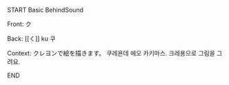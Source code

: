 START
Basic BehindSound

Front:
ク


Back:
[[く]] ku 쿠


Context:
クレヨンで絵を描きます。 
쿠레욘데 에오 카키마스. 
크레용으로 그림을 그려요.  

<!--ID: 1745568591184-->
END